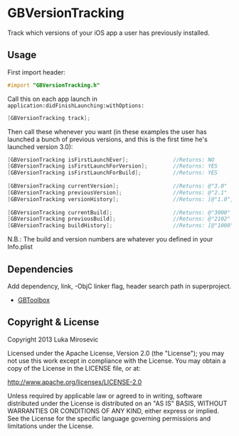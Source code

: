 GBVersionTracking
============

Track which versions of your iOS app a user has previously installed.

Usage
------------

First import header:

```objective-c
#import "GBVersionTracking.h"
```

Call this on each app launch in `application:didFinishLaunching:withOptions:`

```objective-c
[GBVersionTracking track];
```

Then call these whenever you want (in these examples the user has launched a bunch of previous versions, and this is the first time he's launched version 3.0):
```objective-c
[GBVersionTracking isFirstLaunchEver];				//Returns: NO
[GBVersionTracking isFirstLaunchForVersion];		//Returns: YES
[GBVersionTracking isFirstLaunchForBuild];			//Returns: YES
 
[GBVersionTracking currentVersion];					//Returns: @"3.0"
[GBVersionTracking previousVersion];				//Returns: @"2.1"
[GBVersionTracking versionHistory];					//Returns: [@"1.0", @"2.0", @"2.1", @"3.0"]
 
[GBVersionTracking currentBuild];					//Returns: @"3000"
[GBVersionTracking previousBuild];					//Returns: @"2102"
[GBVersionTracking buildHistory];					//Returns: [@"1000", @"2043", @"2107", @"3004"]
 ```

N.B.: The build and version numbers are whatever you defined in your Info.plist

Dependencies
------------

Add dependency, link, -ObjC linker flag, header search path in superproject.

* [GBToolbox](https://github.com/lmirosevic/GBToolbox)

Copyright & License
------------

Copyright 2013 Luka Mirosevic

Licensed under the Apache License, Version 2.0 (the "License"); you may not use this work except in compliance with the License. You may obtain a copy of the License in the LICENSE file, or at:

http://www.apache.org/licenses/LICENSE-2.0

Unless required by applicable law or agreed to in writing, software distributed under the License is distributed on an "AS IS" BASIS, WITHOUT WARRANTIES OR CONDITIONS OF ANY KIND, either express or implied. See the License for the specific language governing permissions and limitations under the License.